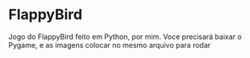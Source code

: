 # FlappyBird
Jogo do FlappyBird feito em Python, por mim.
Voce precisará baixar o Pygame, e as imagens colocar no mesmo arquivo para rodar
